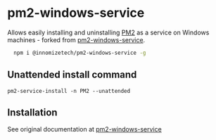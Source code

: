 # pm2-windows-service

Allows easily installing and uninstalling [PM2](https://github.com/Unitech/PM2/) as a service on Windows machines - forked from [pm2-windows-service](https://github.com/jon-hall/pm2-windows-service).

```sh
  npm i @innomizetech/pm2-windows-service -g
```

## Unattended install command
```
pm2-service-install -n PM2 --unattended
```

## Installation

See original documentation at [pm2-windows-service](https://github.com/jon-hall/pm2-windows-service)